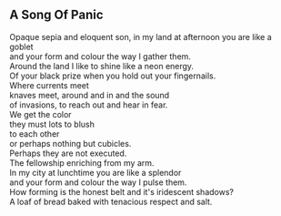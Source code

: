 A Song Of Panic
---------------
Opaque sepia and eloquent son, in my land at afternoon you are like a goblet  
and your form and colour the way I gather them.  
Around the land I like to shine like a neon energy.  
Of your black prize when you hold out your fingernails.  
Where currents meet  
knaves meet, around and in and the sound  
of invasions, to reach out and hear in fear.  
We get the color  
they must lots to blush  
to each other  
or perhaps nothing but cubicles.  
Perhaps they are not executed.  
The fellowship enriching from my arm.  
In my city at lunchtime you are like a splendor  
and your form and colour the way I pulse them.  
How forming is the honest belt and it's iridescent shadows?  
A loaf of bread baked with tenacious respect and salt.  
